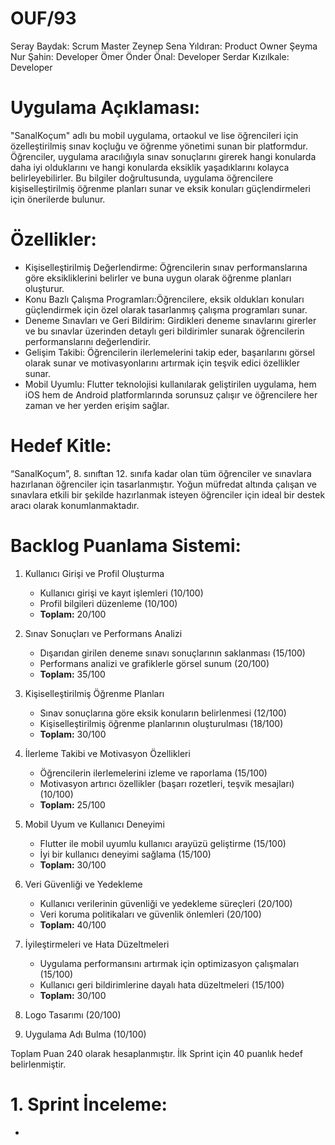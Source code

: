 # OUF/93

Seray Baydak: Scrum Master
Zeynep Sena Yıldıran: Product Owner
Şeyma Nur Şahin: Developer
Ömer Önder Önal: Developer
Serdar Kızılkale: Developer


# Uygulama Açıklaması:

"SanalKoçum" adlı bu mobil uygulama, ortaokul ve lise öğrencileri için özelleştirilmiş sınav koçluğu ve öğrenme yönetimi sunan bir platformdur. Öğrenciler, uygulama aracılığıyla sınav sonuçlarını girerek hangi konularda daha iyi olduklarını ve hangi konularda eksiklik yaşadıklarını kolayca belirleyebilirler. Bu bilgiler doğrultusunda, uygulama öğrencilere kişiselleştirilmiş öğrenme planları sunar ve eksik konuları güçlendirmeleri için önerilerde bulunur.

# Özellikler:

- Kişiselleştirilmiş Değerlendirme: Öğrencilerin sınav performanslarına göre eksikliklerini belirler ve buna uygun olarak öğrenme planları oluşturur.
- Konu Bazlı Çalışma Programları:Öğrencilere, eksik oldukları konuları güçlendirmek için özel olarak tasarlanmış çalışma programları sunar.
- Deneme Sınavları ve Geri Bildirim: Girdikleri deneme sınavlarını girerler ve bu sınavlar üzerinden detaylı geri bildirimler sunarak öğrencilerin performanslarını değerlendirir.
- Gelişim Takibi: Öğrencilerin ilerlemelerini takip eder, başarılarını görsel olarak sunar ve motivasyonlarını artırmak için teşvik edici özellikler sunar.
- Mobil Uyumlu: Flutter teknolojisi kullanılarak geliştirilen uygulama, hem iOS hem de Android platformlarında sorunsuz çalışır ve öğrencilere her zaman ve her yerden erişim sağlar.

# Hedef Kitle:

“SanalKoçum”, 8. sınıftan 12. sınıfa kadar olan tüm öğrenciler ve sınavlara hazırlanan öğrenciler için tasarlanmıştır. Yoğun müfredat altında çalışan ve sınavlara etkili bir şekilde hazırlanmak isteyen öğrenciler için ideal bir destek aracı olarak konumlanmaktadır.


# Backlog Puanlama Sistemi:

1. Kullanıcı Girişi ve Profil Oluşturma
   - Kullanıcı girişi ve kayıt işlemleri (10/100)
   - Profil bilgileri düzenleme (10/100)
   - **Toplam:** 20/100

2. Sınav Sonuçları ve Performans Analizi
   - Dışarıdan girilen deneme sınavı sonuçlarının saklanması (15/100)
   - Performans analizi ve grafiklerle görsel sunum (20/100)
   - **Toplam:** 35/100

3. Kişiselleştirilmiş Öğrenme Planları
   - Sınav sonuçlarına göre eksik konuların belirlenmesi (12/100)
   - Kişiselleştirilmiş öğrenme planlarının oluşturulması (18/100)
   - **Toplam:** 30/100

4. İlerleme Takibi ve Motivasyon Özellikleri
   - Öğrencilerin ilerlemelerini izleme ve raporlama (15/100)
   - Motivasyon artırıcı özellikler (başarı rozetleri, teşvik mesajları) (10/100)
   - **Toplam:** 25/100

5. Mobil Uyum ve Kullanıcı Deneyimi
   - Flutter ile mobil uyumlu kullanıcı arayüzü geliştirme (15/100)
   - İyi bir kullanıcı deneyimi sağlama (15/100)
   - **Toplam:** 30/100

6. Veri Güvenliği ve Yedekleme
   - Kullanıcı verilerinin güvenliği ve yedekleme süreçleri (20/100)
   - Veri koruma politikaları ve güvenlik önlemleri (20/100)
   - **Toplam:** 40/100

7. İyileştirmeleri ve Hata Düzeltmeleri
   - Uygulama performansını artırmak için optimizasyon çalışmaları (15/100)
   - Kullanıcı geri bildirimlerine dayalı hata düzeltmeleri (15/100)
   - **Toplam:** 30/100
8. Logo Tasarımı (20/100)
9. Uygulama Adı Bulma (10/100)
    

Toplam Puan 240 olarak hesaplanmıştır. İlk Sprint için 40 puanlık hedef belirlenmiştir.

# 1. Sprint İnceleme:
-
